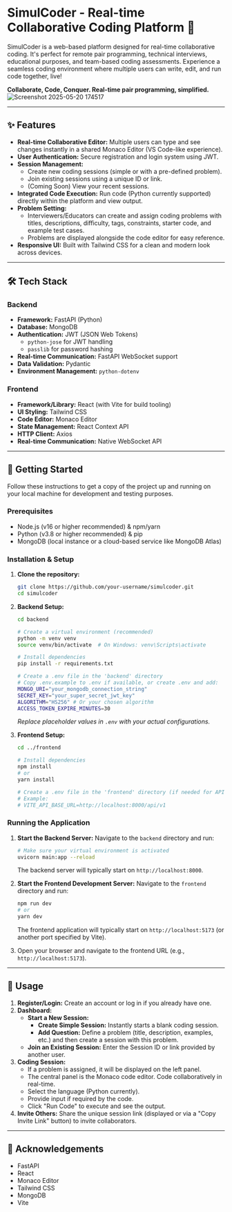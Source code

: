 # SimulCoder - Real-time Collaborative Coding Platform 🚀


SimulCoder is a web-based platform designed for real-time collaborative coding. It's perfect for remote pair programming, technical interviews, educational purposes, and team-based coding assessments. Experience a seamless coding environment where multiple users can write, edit, and run code together, live!

**Collaborate, Code, Conquer. Real-time pair programming, simplified.**
![Screenshot 2025-05-20 174517](https://github.com/user-attachments/assets/8870363c-5037-44c4-a4ee-9303d82a5c47)

---

## ✨ Features

*   **Real-time Collaborative Editor:** Multiple users can type and see changes instantly in a shared Monaco Editor (VS Code-like experience).
*   **User Authentication:** Secure registration and login system using JWT.
*   **Session Management:**
    *   Create new coding sessions (simple or with a pre-defined problem).
    *   Join existing sessions using a unique ID or link.
    *   (Coming Soon) View your recent sessions.
*   **Integrated Code Execution:** Run code (Python currently supported) directly within the platform and view output.
*   **Problem Setting:**
    *   Interviewers/Educators can create and assign coding problems with titles, descriptions, difficulty, tags, constraints, starter code, and example test cases.
    *   Problems are displayed alongside the code editor for easy reference.
*   **Responsive UI:** Built with Tailwind CSS for a clean and modern look across devices.

---

## 🛠️ Tech Stack

### Backend

*   **Framework:** FastAPI (Python)
*   **Database:** MongoDB
*   **Authentication:** JWT (JSON Web Tokens)
    *   `python-jose` for JWT handling
    *   `passlib` for password hashing
*   **Real-time Communication:** FastAPI WebSocket support
*   **Data Validation:** Pydantic
*   **Environment Management:** `python-dotenv`

### Frontend

*   **Framework/Library:** React (with Vite for build tooling)
*   **UI Styling:** Tailwind CSS
*   **Code Editor:** Monaco Editor
*   **State Management:** React Context API
*   **HTTP Client:** Axios
*   **Real-time Communication:** Native WebSocket API

---

## 🚀 Getting Started

Follow these instructions to get a copy of the project up and running on your local machine for development and testing purposes.

### Prerequisites

*   Node.js (v16 or higher recommended) & npm/yarn
*   Python (v3.8 or higher recommended) & pip
*   MongoDB (local instance or a cloud-based service like MongoDB Atlas)

### Installation & Setup

1.  **Clone the repository:**
    ```bash
    git clone https://github.com/your-username/simulcoder.git
    cd simulcoder
    ```

2.  **Backend Setup:**
    ```bash
    cd backend

    # Create a virtual environment (recommended)
    python -m venv venv
    source venv/bin/activate  # On Windows: venv\Scripts\activate

    # Install dependencies
    pip install -r requirements.txt

    # Create a .env file in the 'backend' directory
    # Copy .env.example to .env if available, or create .env and add:
    MONGO_URI="your_mongodb_connection_string"
    SECRET_KEY="your_super_secret_jwt_key"
    ALGORITHM="HS256" # Or your chosen algorithm
    ACCESS_TOKEN_EXPIRE_MINUTES=30
    ```
    *Replace placeholder values in `.env` with your actual configurations.*

3.  **Frontend Setup:**
    ```bash
    cd ../frontend

    # Install dependencies
    npm install
    # or
    yarn install

    # Create a .env file in the 'frontend' directory (if needed for API base URL, etc.)
    # Example:
    # VITE_API_BASE_URL=http://localhost:8000/api/v1
    ```

### Running the Application

1.  **Start the Backend Server:**
    Navigate to the `backend` directory and run:
    ```bash
    # Make sure your virtual environment is activated
    uvicorn main:app --reload
    ```
    The backend server will typically start on `http://localhost:8000`.

2.  **Start the Frontend Development Server:**
    Navigate to the `frontend` directory and run:
    ```bash
    npm run dev
    # or
    yarn dev
    ```
    The frontend application will typically start on `http://localhost:5173` (or another port specified by Vite).

3.  Open your browser and navigate to the frontend URL (e.g., `http://localhost:5173`).

---

## 📖 Usage

1.  **Register/Login:** Create an account or log in if you already have one.
2.  **Dashboard:**
    *   **Start a New Session:**
        *   **Create Simple Session:** Instantly starts a blank coding session.
        *   **Add Question:** Define a problem (title, description, examples, etc.) and then create a session with this problem.
    *   **Join an Existing Session:** Enter the Session ID or link provided by another user.
3.  **Coding Session:**
    *   If a problem is assigned, it will be displayed on the left panel.
    *   The central panel is the Monaco code editor. Code collaboratively in real-time.
    *   Select the language (Python currently).
    *   Provide input if required by the code.
    *   Click "Run Code" to execute and see the output.
4.  **Invite Others:** Share the unique session link (displayed or via a "Copy Invite Link" button) to invite collaborators.


---

## 🙏 Acknowledgements

*   FastAPI
*   React
*   Monaco Editor
*   Tailwind CSS
*   MongoDB
*   Vite
